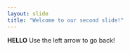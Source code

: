 ```yaml
---
layout: slide
title: "Welcome to our second slide!"
---
```

**HELLO**
Use the left arrow to go back!
